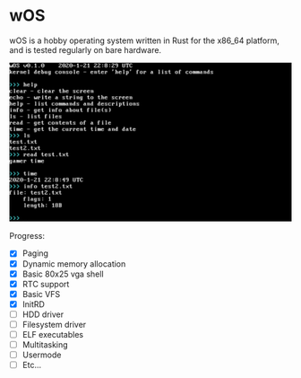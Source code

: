 # wOS
wOS is a hobby operating system written in Rust for the x86_64 platform, and is tested regularly on bare hardware.

![Demo](/promo/demo1.png)

Progress:
- [x] Paging
- [x] Dynamic memory allocation
- [x] Basic 80x25 vga shell
- [x] RTC support
- [x] Basic VFS
- [x] InitRD
- [ ] HDD driver
- [ ] Filesystem driver
- [ ] ELF executables
- [ ] Multitasking
- [ ] Usermode
- [ ] Etc...
